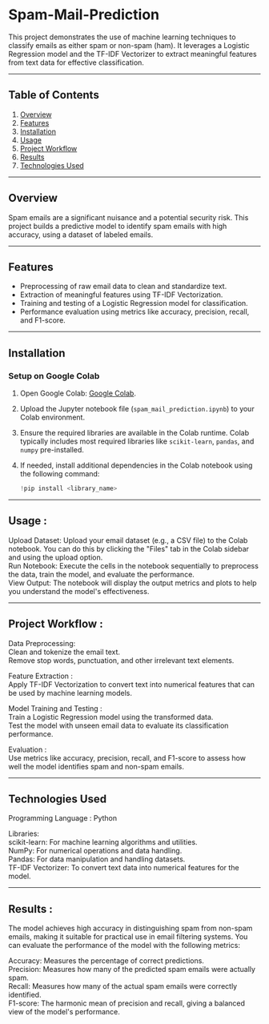 # Spam-Mail-Prediction

This project demonstrates the use of machine learning techniques to classify emails as either spam or non-spam (ham). It leverages a Logistic Regression model and the TF-IDF Vectorizer to extract meaningful features from text data for effective classification.

---

## Table of Contents

1. [Overview](#overview)
2. [Features](#features)
3. [Installation](#installation)
4. [Usage](#usage)
5. [Project Workflow](#project-workflow)
6. [Results](#results)
7. [Technologies Used](#technologies-used)

---

## Overview

Spam emails are a significant nuisance and a potential security risk. This project builds a predictive model to identify spam emails with high accuracy, using a dataset of labeled emails.

---

## Features

- Preprocessing of raw email data to clean and standardize text.
- Extraction of meaningful features using TF-IDF Vectorization.
- Training and testing of a Logistic Regression model for classification.
- Performance evaluation using metrics like accuracy, precision, recall, and F1-score.

---

## Installation

### Setup on Google Colab
1. Open Google Colab: [Google Colab](https://colab.research.google.com).
2. Upload the Jupyter notebook file (`spam_mail_prediction.ipynb`) to your Colab environment.
3. Ensure the required libraries are available in the Colab runtime. Colab typically includes most required libraries like `scikit-learn`, `pandas`, and `numpy` pre-installed.
4. If needed, install additional dependencies in the Colab notebook using the following command:
   
   ```python
   !pip install <library_name>
---
## Usage :   
Upload Dataset: Upload your email dataset (e.g., a CSV file) to the Colab notebook. You can do this by clicking the "Files" tab in the Colab sidebar and using the upload option.  
Run Notebook: Execute the cells in the notebook sequentially to preprocess the data, train the model, and evaluate the performance.  
View Output: The notebook will display the output metrics and plots to help you understand the model's effectiveness.  

---

## Project Workflow :  
Data Preprocessing:  
Clean and tokenize the email text.  
Remove stop words, punctuation, and other irrelevant text elements.  
  
Feature Extraction :  
Apply TF-IDF Vectorization to convert text into numerical features that can be used by machine learning models.  
  
Model Training and Testing :  
Train a Logistic Regression model using the transformed data.  
Test the model with unseen email data to evaluate its classification performance.  
  
Evaluation :  
Use metrics like accuracy, precision, recall, and F1-score to assess how well the model identifies spam and non-spam emails.  

---

## Technologies Used
Programming Language : Python  

Libraries:  
scikit-learn: For machine learning algorithms and utilities.  
NumPy: For numerical operations and data handling.  
Pandas: For data manipulation and handling datasets.  
TF-IDF Vectorizer: To convert text data into numerical features for the model.  

---

## Results :  
The model achieves high accuracy in distinguishing spam from non-spam emails, making it suitable for practical use in email filtering systems. You can evaluate the performance of the model with the following metrics:

Accuracy: Measures the percentage of correct predictions.  
Precision: Measures how many of the predicted spam emails were actually spam.  
Recall: Measures how many of the actual spam emails were correctly identified.  
F1-score: The harmonic mean of precision and recall, giving a balanced view of the model's performance.  


